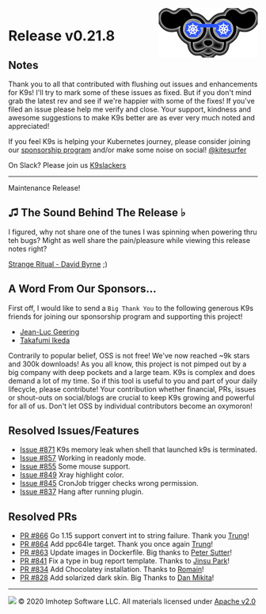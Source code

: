 <img src="https://raw.githubusercontent.com/derailed/k9s/master/assets/k9s_small.png" align="right" width="200" height="auto"/>

# Release v0.21.8

## Notes

Thank you to all that contributed with flushing out issues and enhancements for K9s! I'll try to mark some of these issues as fixed. But if you don't mind grab the latest rev and see if we're happier with some of the fixes! If you've filed an issue please help me verify and close. Your support, kindness and awesome suggestions to make K9s better are as ever very much noted and appreciated!

If you feel K9s is helping your Kubernetes journey, please consider joining our [sponsorship program](https://github.com/sponsors/derailed) and/or make some noise on social! [@kitesurfer](https://twitter.com/kitesurfer)

On Slack? Please join us [K9slackers](https://join.slack.com/t/k9sers/shared_invite/enQtOTA5MDEyNzI5MTU0LWQ1ZGI3MzliYzZhZWEyNzYxYzA3NjE0YTk1YmFmNzViZjIyNzhkZGI0MmJjYzhlNjdlMGJhYzE2ZGU1NjkyNTM)

---

Maintenance Release!

## ♫ The Sound Behind The Release ♭

I figured, why not share one of the tunes I was spinning when powering thru teh bugs? Might as well share the pain/pleasure while viewing this release notes right?

[Strange Ritual - David Byrne](https://www.youtube.com/watch?v=gsramZ3sOjI) ;)

## A Word From Our Sponsors...

First off, I would like to send a `Big Thank You` to the following generous K9s friends for joining our sponsorship program and supporting this project!

* [Jean-Luc Geering](https://github.com/jlgeering)
* [Takafumi Ikeda](https://github.com/ikeike443)

Contrarily to popular belief, OSS is not free! We've now reached ~9k stars and 300k downloads! As you all know, this project is not pimped out by a big company with deep pockets and a large team. K9s is complex and does demand a lot of my time. So if this tool is useful to you and part of your daily lifecycle, please contribute! Your contribution whether financial, PRs, issues or shout-outs on social/blogs are crucial to keep K9s growing and powerful for all of us. Don't let OSS by individual contributors become an oxymoron!

## Resolved Issues/Features

* [Issue #871](https://github.com/kswapd/k10s/issues/871) K9s memory leak when shell that launched k9s is terminated.
* [Issue #857](https://github.com/kswapd/k10s/issues/857) Working in readonly mode.
* [Issue #855](https://github.com/kswapd/k10s/issues/855) Some mouse support.
* [Issue #849](https://github.com/kswapd/k10s/issues/849) Xray highlight color.
* [Issue #845](https://github.com/kswapd/k10s/issues/845) CronJob trigger checks wrong permission.
* [Issue #837](https://github.com/kswapd/k10s/issues/837) Hang after running plugin.

## Resolved PRs

* [PR #866](https://github.com/kswapd/k10s/pull/866) Go 1.15 support convert int to string failure. Thank you [Trung](https://github.com/runlevel5)!
* [PR #864](https://github.com/kswapd/k10s/pull/864) Add ppc64le target. Thank you once again [Trung](https://github.com/runlevel5)!
* [PR #863](https://github.com/kswapd/k10s/pull/863) Update images in Dockerfile. Big thanks to [Peter Sutter](https://github.com/petersutter)!
* [PR #841](https://github.com/kswapd/k10s/pull/841) Fix a type in bug report template. Thanks to [Jinsu Park](https://github.com/umi0410)!
* [PR #834](https://github.com/kswapd/k10s/pull/834) Add Chocolatey installation. Thanks to [Romain](https://github.com/romch007)!
* [PR #828](https://github.com/kswapd/k10s/pull/828) Add solarized dark skin. Big Thanks to [Dan Mikita](https://github.com/danmikita)!

---

<img src="https://raw.githubusercontent.com/derailed/k9s/master/assets/imhotep_logo.png" width="32" height="auto"/> © 2020 Imhotep Software LLC. All materials licensed under [Apache v2.0](http://www.apache.org/licenses/LICENSE-2.0)
